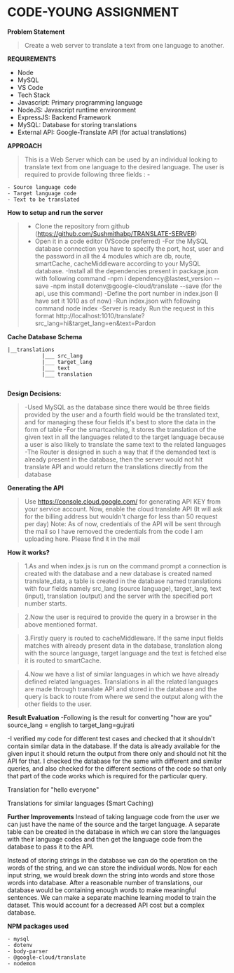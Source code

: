 # CODE-YOUNG ASSIGNMENT
**Problem Statement**
>Create a web server to translate a text from one language to another.

**REQUIREMENTS**
* Node
* MySQL
* VS Code
* Tech Stack
* Javascript: Primary programming language
* NodeJS: Javascript runtime environment
* ExpressJS: Backend Framework
* MySQL: Database for storing translations
* External API: Google-Translate API (for actual translations)

**APPROACH**
>This is a Web Server which can be used by an individual looking to translate text from one language to the desired language. The user is required to provide following three fields : -
```
- Source language code
- Target language code
- Text to be translated
```
**How to setup and run the server**

>- Clone the repository from github (https://github.com/Sushmithabp/TRANSLATE-SERVER)
>- Open it in a code editor (VScode preferred)
>-For the MySQL database connection you have to specify the port, host, user and the password in all the 4 modules which are db, route, smartCache, cacheMiddleware according to your MySQL database.
>-Install all the dependencies present in package.json with following command -npm i dependency@lastest_version --save -npm install dotenv@google-cloud/translate --save (for the api, use this command)
>-Define the port number in index.json (I have set it 1010 as of now)
>-Run index.json with following command node index -Server is ready. Run the request in this format http://localhost:1010/translate?src_lang=hi&target_lang=en&text=Pardon

**Cache Database Schema**
 ```
 |__translations
            |___ src_lang
            |___ target_lang
            |___ text
            |___ translation


```

**Design Decisions:**

>-Used MySQL as the database since there would be three fields provided by the user and a fourth field would be the translated text, and for managing these four fields it's best to store the data in the form of table
>-For the smartcaching, it stores the translation of the given text in all the languages related to the target language because a user is also likely to translate the same text to the related languages
>-The Router is designed in such a way that if the demanded text is already present in the database, then the server would not hit translate API and would return the translations directly from the database

**Generating the API**
>Use https://console.cloud.google.com/ for generating API KEY from your service account. Now, enable the cloud translate API (It will ask for the billing address but wouldn't charge for less than 50 request per day)
>Note: As of now, credentials of the API will be sent through the mail so I have removed the credentials from the code I am uploading here. Please find it in the mail


**How it works?**
>1.As and when index.js is run on the command prompt a connection is created with the database and a new database is created named translate_data, a table is created in the database named translations with four fields namely src_lang (source language), target_lang, text (input), translation (output) and the server with the specified port number starts.

>2.Now the user is required to provide the query in a browser in the above mentioned format.

>3.Firstly query is routed to cacheMiddleware. If the same input fields matches with already present data in the database, translation along with the source language, target language and the text is fetched else it is routed to smartCache.

>4.Now we have a list of similar languages in which we have already defined related languages. Translations in all the related languages are made through translate API and stored in the database and the query is back to route from where we send the output along with the other fields to the user.

**Result Evaluation**
-Following is the result for converting "how are you" source_lang = english to target_lang=gujrati



-I verified my code for different test cases and checked that it shouldn't contain similar data in the database. If the data is already available for the given input it should return the output from there only and should not hit the API for that. I checked the database for the same with different and similar queries, and also checked for the different sections of the code so that only that part of the code works which is required for the particular query.

Translation for "hello everyone"



Translations for similar languages (Smart Caching)



**Further Improvements**
Instead of taking language code from the user we can just have the name of the source and the target language. A separate table can be created in the database in which we can store the languages with their language codes and then get the language code from the database to pass it to the API.

Instead of storing strings in the database we can do the operation on the words of the string, and we can store the individual words. Now for each input string, we would break down the string into words and store those words into database. After a reasonable number of translations, our database would be containing enough words to make meaningful sentences. We can make a separate machine learning model to train the dataset. This would account for a decreased API cost but a complex database.

**NPM packages used**
```
- mysql
- dotenv
- body-parser
- @google-cloud/translate
- nodemon
```
